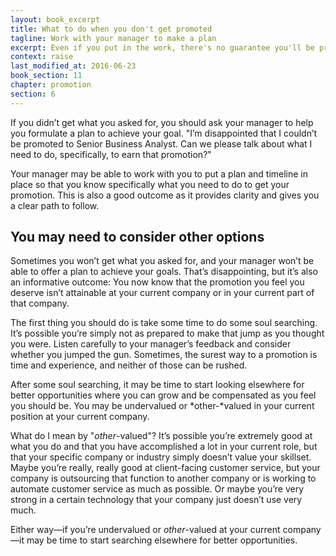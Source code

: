 ```yaml
---
layout: book_excerpt
title: What to do when you don't get promoted
tagline: Work with your manager to make a plan
excerpt: Even if you put in the work, there's no guarantee you'll be promoted. Here's how to plan your next move after bad news.
context: raise
last_modified_at: 2016-06-23
book_section: 11
chapter: promotion
section: 6
---
```

If you didn’t get what you asked for, you should ask your manager to help you formulate a plan to achieve your goal. "I’m disappointed that I couldn’t be promoted to Senior Business Analyst. Can we please talk about what I need to do, specifically, to earn that promotion?"

Your manager may be able to work with you to put a plan and timeline in place so that you know specifically what you need to do to get your promotion. This is also a good outcome as it provides clarity and gives you a clear path to follow.

## You may need to consider other options

Sometimes you won’t get what you asked for, and your manager won’t be able to offer a plan to achieve your goals. That’s disappointing, but it’s also an informative outcome: You now know that the promotion you feel you deserve isn’t attainable at your current company or in your current part of that company. 

The first thing you should do is take some time to do some soul searching. It’s possible you’re simply not as prepared to make that jump as you thought you were. Listen carefully to your manager’s feedback and consider whether you jumped the gun. Sometimes, the surest way to a promotion is time and experience, and neither of those can be rushed.

After some soul searching, it may be time to start looking elsewhere for better opportunities where you can grow and be compensated as you feel you should be. You may be undervalued or *other-*valued in your current position at your current company. 

What do I mean by "*other*-valued"? It’s possible you’re extremely good at what you do and that you have accomplished a lot in your current role, but that your specific company or industry simply doesn’t value your skillset. Maybe you’re really, really good at client-facing customer service, but your company is outsourcing that function to another company or is working to automate customer service as much as possible. Or maybe you’re very strong in a certain technology that your company just doesn’t use very much.

Either way—if you’re undervalued or *other*-valued at your current company—it may be time to start searching elsewhere for better opportunities.